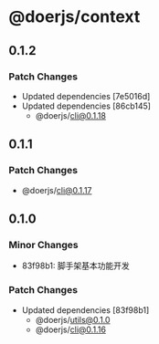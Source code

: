 # @doerjs/context

## 0.1.2

### Patch Changes

- Updated dependencies [7e5016d]
- Updated dependencies [86cb145]
  - @doerjs/cli@0.1.18

## 0.1.1

### Patch Changes

- @doerjs/cli@0.1.17

## 0.1.0

### Minor Changes

- 83f98b1: 脚手架基本功能开发

### Patch Changes

- Updated dependencies [83f98b1]
  - @doerjs/utils@0.1.0
  - @doerjs/cli@0.1.16
